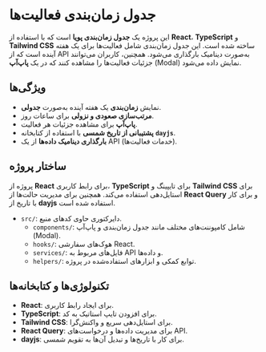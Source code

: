 # جدول زمان‌بندی فعالیت‌ها

این پروژه یک **جدول زمان‌بندی پویا** است که با استفاده از **React**، **TypeScript** و **Tailwind CSS** ساخته شده است. این جدول زمان‌بندی شامل فعالیت‌ها برای یک هفته آینده است که از API به‌صورت دینامیک بارگذاری می‌شود. همچنین، کاربران می‌توانند جزئیات فعالیت‌ها را مشاهده کنند که در یک **پاپ‌آپ** (Modal) نمایش داده می‌شود.

## ویژگی‌ها

- نمایش **زمان‌بندی** یک هفته آینده به‌صورت **جدولی**.
- **مرتب‌سازی صعودی و نزولی** برای ساعات روز.
- **پاپ‌آپ** برای مشاهده جزئیات هر فعالیت.
- **پشتیبانی از تاریخ شمسی** با استفاده از کتابخانه **`dayjs`**.
- **بارگذاری دینامیک داده‌ها** از یک API (خدمات فعالیت‌ها).


## ساختار پروژه

پروژه از **React** برای رابط کاربری، **TypeScript** برای تایپینگ و **Tailwind CSS** برای استایل‌دهی استفاده می‌کند. همچنین برای مدیریت حالت‌ها از **React Query** و برای کار با تاریخ از **dayjs** استفاده شده است.

- `src/`: دایرکتوری حاوی کدهای منبع.
  - `components/`: شامل کامپوننت‌های مختلف مانند جدول زمان‌بندی و پاپ‌آپ (Modal).
  - `hooks/`: هوک‌های سفارشی React.
  - `services/`: فایل‌های مربوط به API و داده‌ها.
  - `helpers/`: توابع کمکی و ابزارهای استفاده‌شده در پروژه.



## تکنولوژی‌ها و کتابخانه‌ها

- **React**: برای ایجاد رابط کاربری.
- **TypeScript**: برای افزودن تایپ استاتیک به کد.
- **Tailwind CSS**: برای استایل‌دهی سریع و واکنش‌گرا.
- **React Query**: برای مدیریت داده‌ها و درخواست‌های API.
- **dayjs**: برای کار با تاریخ‌ها و تبدیل آن‌ها به تقویم شمسی.


